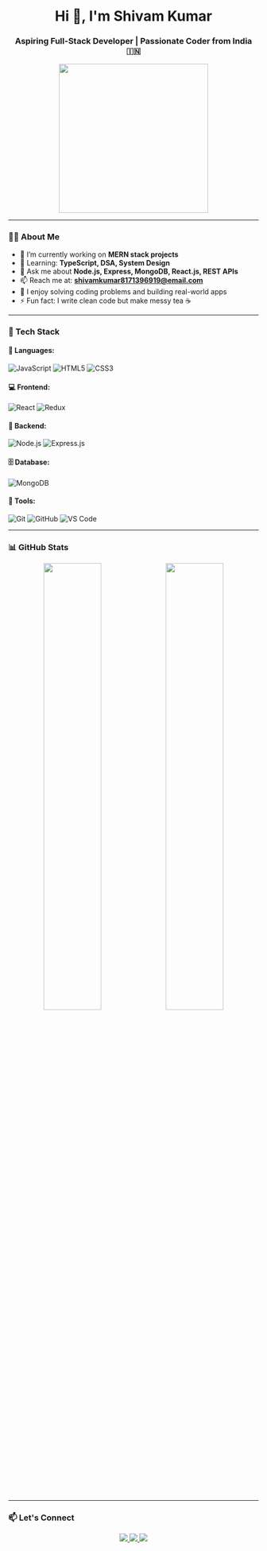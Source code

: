 <h1 align="center">Hi 👋, I'm Shivam Kumar</h1>
<h3 align="center">Aspiring Full-Stack Developer | Passionate Coder from India 🇮🇳</h3>

<p align="center">
  <img src="https://media.giphy.com/media/qgQUggAC3Pfv687qPC/giphy.gif" width="300">
</p>

---

### 👨‍💻 About Me

- 🔭 I’m currently working on **MERN stack projects**
- 🌱 Learning: **TypeScript, DSA, System Design**
- 💬 Ask me about **Node.js, Express, MongoDB, React.js, REST APIs**
- 📫 Reach me at: **shivamkumar8171396919@email.com**
- 🧠 I enjoy solving coding problems and building real-world apps
- ⚡ Fun fact: I write clean code but make messy tea ☕

---

### 🚀 Tech Stack

#### 🔷 Languages:
![JavaScript](https://img.shields.io/badge/-JavaScript-black?style=flat-square&logo=javascript)
![HTML5](https://img.shields.io/badge/-HTML5-E34F26?style=flat-square&logo=html5&logoColor=white)
![CSS3](https://img.shields.io/badge/-CSS3-1572B6?style=flat-square&logo=css3)

#### 💻 Frontend:
![React](https://img.shields.io/badge/-React-20232A?style=flat-square&logo=react)
![Redux](https://img.shields.io/badge/-Redux-764ABC?style=flat-square&logo=redux)

#### 🧩 Backend:
![Node.js](https://img.shields.io/badge/-Node.js-339933?style=flat-square&logo=node.js)
![Express.js](https://img.shields.io/badge/-Express.js-black?style=flat-square&logo=express)

#### 🗄️ Database:
![MongoDB](https://img.shields.io/badge/-MongoDB-4EA94B?style=flat-square&logo=mongodb)

#### 🔧 Tools:
![Git](https://img.shields.io/badge/-Git-F05032?style=flat-square&logo=git)
![GitHub](https://img.shields.io/badge/-GitHub-181717?style=flat-square&logo=github)
![VS Code](https://img.shields.io/badge/-VSCode-007ACC?style=flat-square&logo=visual-studio-code)

---

### 📊 GitHub Stats

<p align="center">
  <img src="https://github-readme-stats.vercel.app/api?username=ShivamKumar&show_icons=true&theme=tokyonight" width="48%" />
  <img src="https://github-readme-streak-stats.herokuapp.com/?user=ShivamKumar&theme=tokyonight" width="48%" />
</p>

---

### 📫 Let's Connect

<p align="center">
  <a href="https://linkedin.com/in/your-linkedin" target="_blank">
    <img src="https://img.shields.io/badge/LinkedIn-blue?style=for-the-badge&logo=linkedin">
  </a>
  <a href="mailto:shivamofficial@email.com">
    <img src="https://img.shields.io/badge/Gmail-D14836?style=for-the-badge&logo=gmail&logoColor=white">
  </a>
  <a href="https://github.com/ShivamKumar">
    <img src="https://img.shields.io/badge/GitHub-100000?style=for-the-badge&logo=github&logoColor=white">
  </a>
</p>
